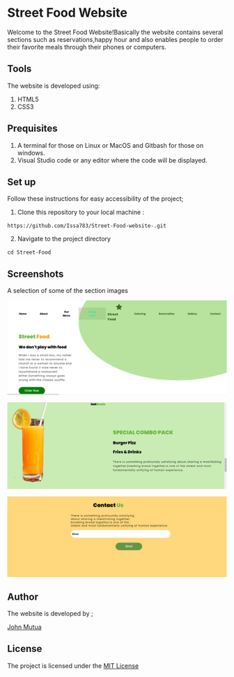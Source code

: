 # Street Food Website
Welcome to the Street Food Website!Basically the website contains several sections such as reservations,happy hour and also enables people to order their favorite meals through their phones or computers.
## Tools
The website is developed using:
1. HTML5
2. CSS3
## Prequisites
1. A terminal for those on Linux or MacOS and Gitbash for those on windows.
2. Visual Studio code or any editor where the code will be displayed.
## Set up
Follow these instructions for easy accessibility of the project;
1. Clone this repository to your local machine :
```
https://github.com/Issa783/Street-Food-website-.git

```
2. Navigate to the project directory
```
cd Street-Food 
```
## Screenshots
A selection of some of the section images

![home section](home.png)

![hotdeals](hotdeals.png)

![contact](contact.png)
## Author
The website is developed by ;

[John Mutua](https://github.com/Issa783)
## License
The project is licensed under the [MIT License](https://choosealicense.com/licenses/mit/)
